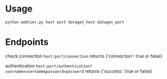 # Usage 

```python webtier.py host port datagen_host datagen_port```

# Endpoints

check connection
```host:port/connection```
returns {'connection': true or false}

authentication
```host:port/authentication?username=username&password=password```
returns {'success': true or false}